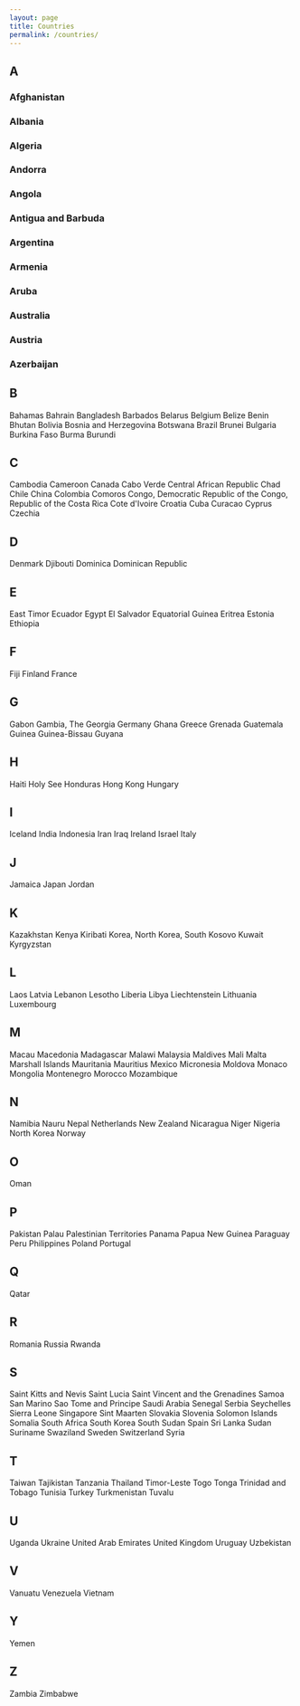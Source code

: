 ```yaml
---
layout: page
title: Countries
permalink: /countries/
---
```


## A
  ### Afghanistan
  ### Albania
  ### Algeria
  ### Andorra
  ### Angola
  ### Antigua and Barbuda
  ### Argentina
  ### Armenia
  ### Aruba
  ### Australia
  ### Austria
  ### Azerbaijan
  
## B
  Bahamas
  Bahrain
  Bangladesh
  Barbados
  Belarus
  Belgium
  Belize
  Benin
  Bhutan
  Bolivia
  Bosnia and Herzegovina
  Botswana
  Brazil
  Brunei
  Bulgaria
  Burkina Faso
  Burma
  Burundi

## C
  Cambodia
  Cameroon
  Canada
  Cabo Verde
  Central African Republic
  Chad
  Chile
  China
  Colombia
  Comoros
  Congo, Democratic Republic of the
  Congo, Republic of the
  Costa Rica
  Cote d'Ivoire
  Croatia
  Cuba
  Curacao
  Cyprus
  Czechia

## D
  Denmark
  Djibouti
  Dominica
  Dominican Republic

## E
  East Timor
  Ecuador
  Egypt
  El Salvador
  Equatorial Guinea
  Eritrea
  Estonia
  Ethiopia

## F
  Fiji
  Finland
  France

## G
  Gabon
  Gambia, The
  Georgia
  Germany
  Ghana
  Greece
  Grenada
  Guatemala
  Guinea
  Guinea-Bissau
  Guyana

## H
  Haiti
  Holy See
  Honduras
  Hong Kong
  Hungary

## I
  Iceland
  India
  Indonesia
  Iran
  Iraq
  Ireland
  Israel
  Italy

## J
  Jamaica
  Japan
  Jordan

## K
  Kazakhstan
  Kenya
  Kiribati
  Korea, North
  Korea, South
  Kosovo
  Kuwait
  Kyrgyzstan

## L
  Laos
  Latvia
  Lebanon
  Lesotho
  Liberia
  Libya
  Liechtenstein
  Lithuania
  Luxembourg

## M
  Macau
  Macedonia
  Madagascar
  Malawi
  Malaysia
  Maldives
  Mali
  Malta
  Marshall Islands
  Mauritania
  Mauritius
  Mexico
  Micronesia
  Moldova
  Monaco
  Mongolia
  Montenegro
  Morocco
  Mozambique

## N
  Namibia
  Nauru
  Nepal
  Netherlands
  New Zealand
  Nicaragua
  Niger
  Nigeria
  North Korea
  Norway

## O
  Oman

## P
  Pakistan
  Palau
  Palestinian Territories
  Panama
  Papua New Guinea
  Paraguay
  Peru
  Philippines
  Poland
  Portugal

## Q
  Qatar

## R
  Romania
  Russia
  Rwanda

## S
  Saint Kitts and Nevis
  Saint Lucia
  Saint Vincent and the Grenadines
  Samoa
  San Marino
  Sao Tome and Principe
  Saudi Arabia
  Senegal
  Serbia
  Seychelles
  Sierra Leone
  Singapore
  Sint Maarten
  Slovakia
  Slovenia
  Solomon Islands
  Somalia
  South Africa
  South Korea
  South Sudan
  Spain
  Sri Lanka
  Sudan
  Suriname
  Swaziland
  Sweden
  Switzerland
  Syria

## T
  Taiwan
  Tajikistan
  Tanzania
  Thailand
  Timor-Leste
  Togo
  Tonga
  Trinidad and Tobago
  Tunisia
  Turkey
  Turkmenistan
  Tuvalu

## U
  Uganda
  Ukraine
  United Arab Emirates
  United Kingdom
  Uruguay
  Uzbekistan

## V
  Vanuatu
  Venezuela
  Vietnam

## Y
  Yemen

## Z
  Zambia
  Zimbabwe

[jekyll-organization]: https://github.com/jekyll
